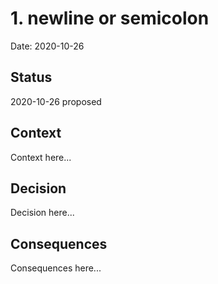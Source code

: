 # 1. newline or semicolon

Date: 2020-10-26

## Status

2020-10-26 proposed

## Context

Context here...

## Decision

Decision here...

## Consequences

Consequences here...
